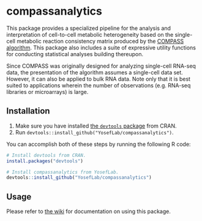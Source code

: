 # compassanalytics

This package provides a specialized pipeline for the analysis and interpretation of cell-to-cell metabolic heterogeneity based on the single-cell metabolic reaction consistency matrix produced by the [COMPASS algorithm](https://github.com/YosefLab/Compass). This package also includes a suite of expressive utility functions for conducting statistical analyses building thereupon.

Since COMPASS was originally designed for analyzing single-cell RNA-seq data, the presentation of the algorithm assumes a single-cell data set. However, it can also be applied to bulk RNA data. Note only that it is best suited to applications wherein the number of observations (e.g. RNA-seq libraries or microarrays) is large.

## Installation

1. Make sure you have installed [the `devtools` package](https://github.com/r-lib/devtools) from CRAN.
1. Run `devtools::install_github("YosefLab/compassanalytics")`.

You can accomplish both of these steps by running the following R code:

```R
# Install devtools from CRAN.
install.packages("devtools")

# Install compassanalytics from YosefLab.
devtools::install_github("YosefLab/compassanalytics")
```

## Usage

Please refer to [the wiki](https://github.com/YosefLab/compassanalytics/wiki) for documentation on using this package.
